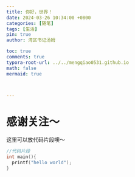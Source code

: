 ```yaml
---
title: 你好，世界！
date: 2024-03-26 10:34:00 +0800
categories: [随笔]
tags: [生活]
pin: true
author: 湾区书记汤姆

toc: true
comments: true
typora-root-url: ../../mengqiao0531.github.io
math: false
mermaid: true



---
```


# 感谢关注～ 


这里可以放代码片段噢～
```c++
//代码片段
int main(){
  printf("hello world");
}
```
